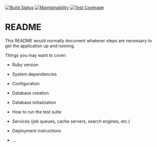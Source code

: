[![Build Status](https://travis-ci.org/freddycervantes/cs370.svg?branch=master)](https://travis-ci.org/freddycervantes/cs370)
[![Maintainability](https://api.codeclimate.com/v1/badges/292d65b74ef218166235/maintainability)](https://codeclimate.com/github/freddycervantes/cs370/maintainability)
[![Test Coverage](https://api.codeclimate.com/v1/badges/292d65b74ef218166235/test_coverage)](https://codeclimate.com/github/freddycervantes/cs370/test_coverage)
# README

This README would normally document whatever steps are necessary to get the
application up and running.

Things you may want to cover:

* Ruby version

* System dependencies

* Configuration

* Database creation

* Database initialization

* How to run the test suite

* Services (job queues, cache servers, search engines, etc.)

* Deployment instructions

* ...
